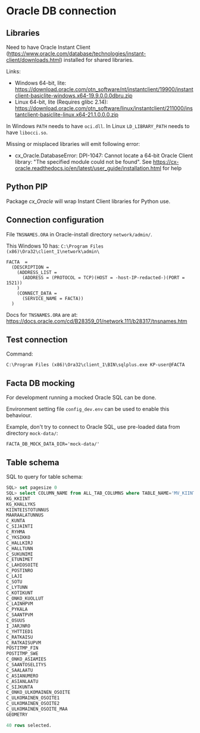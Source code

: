 # Oracle DB connection

## Libraries
Need to have Oracle Instant Client (https://www.oracle.com/database/technologies/instant-client/downloads.html) installed for shared libraries.

Links:
* Windows 64-bit, lite: https://download.oracle.com/otn_software/nt/instantclient/19900/instantclient-basiclite-windows.x64-19.9.0.0.0dbru.zip
* Linux 64-bit, lite (Requires glibc 2.14): https://download.oracle.com/otn_software/linux/instantclient/211000/instantclient-basiclite-linux.x64-21.1.0.0.0.zip

In Windows `PATH` needs to have `oci.dll`. In Linux `LD_LIBRARY_PATH` needs to have `libocci.so`.

Missing or misplaced libraries will emit following error:
* cx_Oracle.DatabaseError: DPI-1047: Cannot locate a 64-bit Oracle Client library: "The specified module could not be found". See https://cx-oracle.readthedocs.io/en/latest/user_guide/installation.html for help

## Python PIP
Package _cx_Oracle_ will wrap Instant Client libraries for Python use.

## Connection configuration
File `TNSNAMES.ORA` in Oracle-install directory `network/admin/`.

This Windows 10 has: `C:\Program Files (x86)\Ora32\client_1\network\admin\`

```
FACTA  =
  (DESCRIPTION =
    (ADDRESS_LIST =
      (ADDRESS = (PROTOCOL = TCP)(HOST = -host-IP-redacted-)(PORT = 1521))
    )
    (CONNECT_DATA =
      (SERVICE_NAME = FACTA))
  )
```

Docs for `TNSNAMES.ORA` are at: https://docs.oracle.com/cd/B28359_01/network.111/b28317/tnsnames.htm

## Test connection
Command:
```
C:\Program Files (x86)\Ora32\client_1\BIN\sqlplus.exe KP-user@FACTA
```

## Facta DB mocking
For development running a mocked Oracle SQL can be done.

Environment setting file `config_dev.env` can be used to enable this behaviour.

Example, don't try to connect to Oracle SQL, use pre-loaded data from directory `mock-data/`:
```
FACTA_DB_MOCK_DATA_DIR='mock-data/'
```

## Table schema

SQL to query for table schema:
```sql
SQL> set pagesize 0
SQL> select COLUMN_NAME from ALL_TAB_COLUMNS where TABLE_NAME='MV_KIINTEISTON_OMISTAJAT';
KG_KKIINT
KG_KHALLYKS
KIINTEISTOTUNNUS
MAARAALATUNNUS
C_KUNTA
C_SIJAINTI
C_RYHMA
C_YKSIKKO
C_HALLKIRJ
C_HALLTUNN
C_SUKUNIMI
C_ETUNIMET
C_LAHIOSOITE
C_POSTINRO
C_LAJI
C_SOTU
C_LYTUNN
C_KOTIKUNT
C_ONKO_KUOLLUT
C_LAINHPVM
C_PYKALA
C_SAANTPVM
C_OSUUS
I_JARJNRO
C_YHTTIED1
C_RATKAISU
C_RATKAISUPVM
POSTITMP_FIN
POSTITMP_SWE
C_ONKO_ASIAMIES
C_SAANTOSELITYS
C_SAALAATU
C_ASIANUMERO
C_ASIANLAATU
C_SIJKUNTA
C_ONKO_ULKOMAINEN_OSOITE
C_ULKOMAINEN_OSOITE1
C_ULKOMAINEN_OSOITE2
C_ULKOMAINEN_OSOITE_MAA
GEOMETRY

40 rows selected.
```
